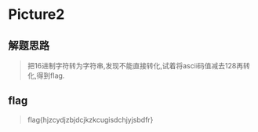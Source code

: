 # Picture2

## 解题思路

> 把16进制字符转为字符串,发现不能直接转化,试着将ascii码值减去128再转化,得到flag.

## flag

> flag{hjzcydjzbjdcjkzkcugisdchjyjsbdfr}
